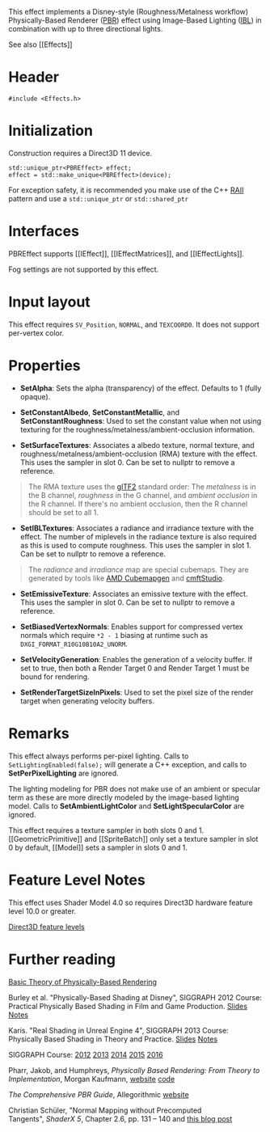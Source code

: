 This effect implements a Disney-style (Roughness/Metalness workflow) Physically-Based Renderer ([PBR](https://en.wikipedia.org/wiki/Physically_based_rendering)) effect using Image-Based Lighting ([IBL](https://en.wikipedia.org/wiki/Image-based_lighting)) in combination with up to three directional lights.

See also [[Effects]]

# Header
    #include <Effects.h>

# Initialization
Construction requires a Direct3D 11 device.

    std::unique_ptr<PBREffect> effect;
    effect = std::make_unique<PBREffect>(device);

For exception safety, it is recommended you make use of the C++ [RAII](http://en.wikipedia.org/wiki/Resource_Acquisition_Is_Initialization) pattern and use a ``std::unique_ptr`` or ``std::shared_ptr``

# Interfaces
PBREffect supports [[IEffect]], [[IEffectMatrices]], and [[IEffectLights]].

Fog settings are not supported by this effect.

# Input layout
This effect requires ``SV_Position``, ``NORMAL``, and ``TEXCOORD0``. It does not support per-vertex color.

# Properties

* **SetAlpha**: Sets the alpha (transparency) of the effect. Defaults to 1 (fully opaque).

* **SetConstantAlbedo**, **SetConstantMetallic**, and **SetConstantRoughness**: Used to set the constant value when not using texturing for the roughness/metalness/ambient-occlusion information.

* **SetSurfaceTextures**: Associates a albedo texture, normal texture, and roughness/metalness/ambient-occlusion (RMA) texture with the effect. This uses the sampler in slot 0. Can be set to nullptr to remove a reference.

> The RMA texture uses the [glTF2](https://github.com/KhronosGroup/glTF) standard order: The _metalness_ is in the B channel, _roughness_ in the G channel, and _ambient occlusion_ in the R channel. If there's no ambient occlusion, then the R channel should be set to all 1.

* **SetIBLTextures**: Associates a radiance and irradiance texture with the effect. The number of miplevels in the radiance texture is also required as this is used to compute roughness. This uses the sampler in slot 1. Can be set to nullptr to remove a reference.

> The _radiance_ and _irradiance_ map are special cubemaps. They are generated by tools like [AMD Cubemapgen](https://seblagarde.wordpress.com/2012/06/10/amd-cubemapgen-for-physically-based-rendering/) and [cmftStudio](https://github.com/dariomanesku/cmftStudio).

* **SetEmissiveTexture**: Associates an emissive texture with the effect. This uses the sampler in slot 0. Can be set to nullptr to remove a reference.

* **SetBiasedVertexNormals**: Enables support for compressed vertex normals which require ``*2 - 1`` biasing at runtime such as ``DXGI_FORMAT_R10G10B10A2_UNORM``.

* **SetVelocityGeneration**: Enables the generation of a velocity buffer. If set to true, then both a Render Target 0 and Render Target 1 must be bound for rendering.

* **SetRenderTargetSizeInPixels**: Used to set the pixel size of the render target when generating velocity buffers.

# Remarks

This effect always performs per-pixel lighting. Calls to ``SetLightingEnabled(false);`` will generate a C++ exception, and calls to **SetPerPixelLighting** are ignored.

The lighting modeling for PBR does not make use of an ambient or specular term as these are more directly modeled by the image-based lighting model. Calls to **SetAmbientLightColor** and **SetLightSpecularColor** are ignored.

This effect requires a texture sampler in both slots 0 and 1. [[GeometricPrimitive]] and [[SpriteBatch]] only set a texture sampler in slot 0 by default, [[Model]] sets a sampler in slots 0 and 1.

# Feature Level Notes

This effect uses Shader Model 4.0 so requires Direct3D hardware feature level 10.0 or greater.

[Direct3D feature levels](http://msdn.microsoft.com/en-us/library/windows/desktop/ff476876.aspx)

# Further reading
[Basic Theory of Physically-Based Rendering](https://www.marmoset.co/toolbag/learn/pbr-theory)

Burley et al. "Physically-Based Shading at Disney", SIGGRAPH 2012 Course: Practical Physically Based Shading in Film and Game Production. [Slides](http://blog.selfshadow.com/publications/s2012-shading-course/burley/s2012_pbs_disney_brdf_slides_v2.pdf) [Notes](https://disney-animation.s3.amazonaws.com/library/s2012_pbs_disney_brdf_notes_v2.pdf)

Karis. "Real Shading in Unreal Engine 4", SIGGRAPH 2013 Course: Physically Based Shading in Theory and Practice. [Slides](http://blog.selfshadow.com/publications/s2013-shading-course/karis/s2013_pbs_epic_slides.pdf) [Notes](http://blog.selfshadow.com/publications/s2013-shading-course/karis/s2013_pbs_epic_notes_v2.pdf)

SIGGRAPH Course: [2012](http://blog.selfshadow.com/publications/s2012-shading-course/) [2013](http://blog.selfshadow.com/publications/s2013-shading-course/) [2014](http://blog.selfshadow.com/2014/08/12/physically-based-shading-at-siggraph-2014/) [2015](http://blog.selfshadow.com/publications/s2015-shading-course/) [2016](http://blog.selfshadow.com/publications/s2016-shading-course/)

Pharr, Jakob, and Humphreys, _Physically Based Rendering: From Theory to Implementation_, Morgan Kaufmann, [website](http://pbrt.org/) [code](https://github.com/mmp/pbrt-v3/)

_The Comprehensive PBR Guide_, Allegorithmic [website](https://www.allegorithmic.com/pbr-guide)

Christian Schüler, "Normal Mapping without Precomputed Tangents", *ShaderX 5*, Chapter 2.6, pp. 131 – 140 and [this blog post](http://www.thetenthplanet.de/archives/1180)